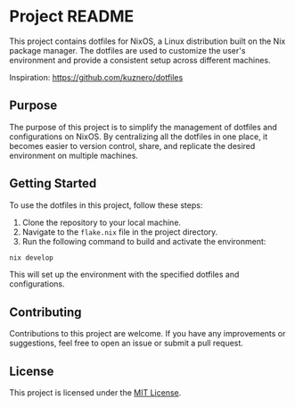 # Project README

This project contains dotfiles for NixOS, a Linux distribution built on the Nix package manager. The dotfiles are used to customize the user's environment and provide a consistent setup across different machines.

Inspiration: https://github.com/kuznero/dotfiles

## Purpose

The purpose of this project is to simplify the management of dotfiles and configurations on NixOS. By centralizing all the dotfiles in one place, it becomes easier to version control, share, and replicate the desired environment on multiple machines.

## Getting Started

To use the dotfiles in this project, follow these steps:

1. Clone the repository to your local machine.
2. Navigate to the `flake.nix` file in the project directory.
3. Run the following command to build and activate the environment:

```bash
nix develop
```

This will set up the environment with the specified dotfiles and configurations.

## Contributing

Contributions to this project are welcome. If you have any improvements or suggestions, feel free to open an issue or submit a pull request.

## License

This project is licensed under the [MIT License](https://opensource.org/licenses/MIT).

